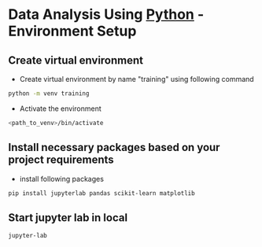 # Data Analysis Using [Python](https://www.python.org) - Environment Setup

## Create virtual environment

- Create virtual environment by name "training" using following command
``` bash
python -m venv training
```
- Activate the environment
```bash
<path_to_venv>/bin/activate
```

## Install necessary packages based on your project requirements

- install following packages
```bash
pip install jupyterlab pandas scikit-learn matplotlib
```

## Start jupyter lab in local

```bash
jupyter-lab
```



